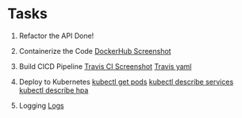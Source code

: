 # Tasks
1. Refactor the API
Done!

2. Containerize the Code
[DockerHub Screenshot](https://github.com/sijoonlee/udacity-cloud-developer/tree/master/udagram-refactoring-project/screenshots/dockerhub)

3. Build CICD Pipeline
[Travis CI Screenshot](https://github.com/sijoonlee/udacity-cloud-developer/tree/master/udagram-refactoring-project/screenshots/travis)
[Travis yaml](https://github.com/sijoonlee/udacity-cloud-developer/blob/master/.travis.yml)

4. Deploy to Kubernetes
[kubectl get pods](https://github.com/sijoonlee/udacity-cloud-developer/tree/master/udagram-refactoring-project/screenshots/pods)
[kubectl describe services](https://github.com/sijoonlee/udacity-cloud-developer/tree/master/udagram-refactoring-project/screenshots/services)
[kubectl describe hpa](https://github.com/sijoonlee/udacity-cloud-developer/tree/master/udagram-refactoring-project/screenshots/hpa)

5. Logging
[Logs](https://github.com/sijoonlee/udacity-cloud-developer/tree/master/udagram-refactoring-project/screenshots/logs)


